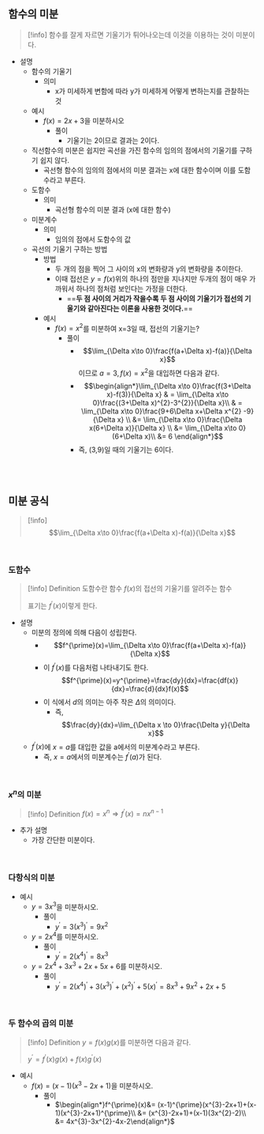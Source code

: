## 함수의 미분

>[!info]
> 함수를 잘게 자르면 기울기가 튀어나오는데 이것을 이용하는 것이 미분이다.

+ 설명
	+ 함수의 기울기
		+ 의미
			+ x가 미세하게 변함에 따라 y가 미세하게 어떻게 변하는지를 관찰하는 것
	+ 예시
		+ $f(x)=2x+3$을 미분하시오
			+ 풀이
				+ 기울기는 2이므로 결과는 2이다.
	+ 직선함수의 미분은 쉽지만 곡선을 가진 함수의 임의의 점에서의 기울기를 구하기 쉽지 않다.
		+ 곡선형 함수의 임의의 점에서의 미분 결과는 x에 대한 함수이며 이를 도함수라고 부른다.
	+ 도함수
		+ 의미
			+ 곡선형 함수의 미분 결과 (x에 대한 함수)
	+ 미분계수
		+ 의미
			+ 임의의 점에서 도함수의 값
	+ 곡선의 기울기 구하는 방법
		+ 방법
			+ 두 개의 점을 찍어 그 사이의 x의 변화량과 y의 변화량을 추이한다.
			+ 이때 접선은 $y=f(x)$위의 하나의 점만을 지나지만 두개의 점이 매우 가까워서 하나의 점처럼 보인다는 가정을 더한다.
				+ ==**두 점 사이의 거리가 작을수록 두 점 사이의 기울기가 접선의 기울기와 같아진다는 이론을 사용한 것이다.**==
		+ 예시
			+ $f(x)=x^{2}$를 미분하여 x=3일 때, 접선의 기울기는?
				+ 풀이
					+ $$\lim_{\Delta x\to 0}\frac{f(a+\Delta x)-f(a)}{\Delta x}$$ 이므로 $a=3,f(x)=x^{2}$을 대입하면 다음과 같다.
					+ $$\begin{align*}\lim_{\Delta x\to 0}\frac{f(3+\Delta x)-f(3)}{\Delta x} & = \lim_{\Delta x\to 0}\frac{(3+\Delta x)^{2}-3^{2}}{\Delta x}\\ & = \lim_{\Delta x\to 0}\frac{9+6\Delta x+\Delta x^{2} -9}{\Delta x} \\ &= \lim_{\Delta x\to 0}\frac{\Delta x(6+\Delta x)}{\Delta x} \\ &= \lim_{\Delta x\to 0}(6+\Delta x)\\ &= 6 \end{align*}$$
					+ 즉, (3,9)일 때의 기울기는 6이다.


<br><br>

## 미분 공식

>[!info]
> $$\lim_{\Delta x\to 0}\frac{f(a+\Delta x)-f(a)}{\Delta x}$$



&emsp;&emsp;

### 도함수

>[!info] Definition
> 도함수란 함수 $f(x)$의 접선의 기울기를 알려주는 함수
> 
> 표기는 $f^{\prime}(x)$이렇게 한다.

+ 설명
	+ 미분의 정의에 의해 다음이 성립한다.
		+ $$f^{\prime}(x)=\lim_{\Delta x\to 0}\frac{f(a+\Delta x)-f(a)}{\Delta x}$$
		+ 이 $f^{\prime}(x)$를 다음처럼 나타내기도 한다.
			$$f^{\prime}(x)=y^{\prime}=\frac{dy}{dx}=\frac{df(x)}{dx}=\frac{d}{dx}f(x)$$
		+ 이 식에서 $d$의 의미는 아주 작은 $\Delta$의 의미이다.
			+ 즉, $$\frac{dy}{dx}=\lim_{\Delta x \to 0}\frac{\Delta y}{\Delta x}$$
	+ $f^{\prime}(x)$에 $x=a$를 대입한 값을 a에서의 미분계수라고 부른다.
		+ 즉, $x = a$에서의 미분계수는 $f^{\prime}(a)$가 된다.

&emsp;&emsp;

### $x^{n}$의 미분

>[!info] Definition
> $f(x)=x^{n}\Rightarrow f^{\prime}(x)=nx^{n-1}$

+ 추가 설명
	+ 가장 간단한 미분이다.

&emsp;&emsp;

### 다항식의 미분

+ 예시
	+ $y=3x^{3}$을 미분하시오.
		+ 풀이
			+ $y^{\prime}=3(x^{3})^{\prime}=9x^{2}$
	+ $y=2x^{4}$를 미분하시오.
		+ 풀이
			+ $y^{\prime}=2(x^{4})^{\prime}=8x^{3}$
	+ $y=2x^{4}+3x^3+2x+5x+6$를 미분하시오.
		+ 풀이
			+ $y^{\prime}=2(x^{4})^{\prime}+3(x^{3})^{\prime}+(x^{2})^{\prime}+5(x)^{\prime}=8x^{3}+9x^{2}+2x+5$

&emsp;&emsp;

### 두 함수의 곱의 미분

>[!info] Definition
> $y=f(x)g(x)$를 미분하면 다음과 같다.
> 
> $y^{\prime}=f^{\prime}(x)g(x)+f(x)g^{\prime}(x)$


+ 예시
	+ $f(x)=(x-1)(x^{3}-2x+1)$을 미분하시오.
		+ 풀이
			+ $\begin{align*}f^{\prime}(x)&= (x-1)^{\prime}(x^{3}-2x+1)+(x-1)(x^{3}-2x+1)^{\prime}\\ &= (x^{3}-2x+1)+(x-1)(3x^{2}-2)\\ &= 4x^{3}-3x^{2}-4x-2\end{align*}$
